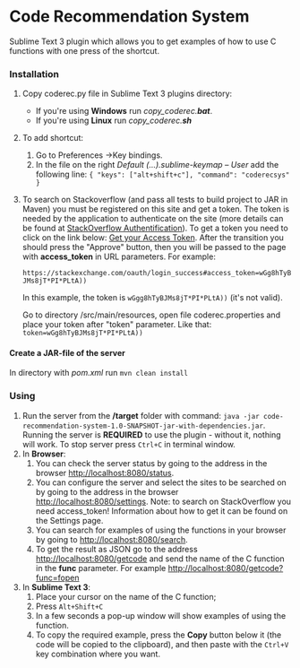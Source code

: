 
# Code Recommendation System
Sublime Text 3 plugin which allows you to get examples of how to use C functions with one press of the shortcut.

### Installation
1. Copy coderec.py file in Sublime Text 3 plugins directory:
    - If you're using **Windows** run *copy_coderec.***bat****.
    - If you're using **Linux** run *copy_coderec.***sh****
2. To add shortcut:
    1. Go to Preferences &#8594;Key bindings.
    2. In the file on the right *Default (...).sublime-keymap – User* add the following line: `{ "keys": ["alt+shift+c"], "command": "coderecsys" }`
3. To search on Stackoverflow (and pass all tests to build project to JAR in Maven) you must be registered on this site and get a token. The token is needed by the application to authenticate on the site (more details can be found at <a target="_blank" href="https://api.stackexchange.com/docs/authentication">StackOverflow Authentification</a>).
    To get a token you need to click on the link below: <a target="_blank" href="https://stackoverflow.com/oauth/dialog?client_id=17978&scope=no_expiry&redirect_uri=https://stackexchange.com/oauth/login_success">Get your Access Token</a>.
    After the transition you should press the "Approve" button, then you will be passed to the page with <b>access_token</b> in URL parameters. For example:
    
    `https://stackexchange.com/oauth/login_success#access_token=wGg8hTyBJMs8jT*PI*PLtA))`
    
    In this example, the token is `wGgg8hTyBJMs8jT*PI*PLtA))` (it's not valid).</p>
    Go to directory /src/main/resources, open file coderec.properties and place your token after "token" parameter. Like that: `token=wGg8hTyBJMs8jT*PI*PLtA))`
#### Create a JAR-file of the server
In directory with *pom.xml* run `mvn clean install`

### Using
1. Run the server from the **/target** folder with command: `java -jar code-recommendation-system-1.0-SNAPSHOT-jar-with-dependencies.jar`. Running the server is **REQUIRED** to use the plugin - without it, nothing will work. To stop server press `Ctrl+C` in terminal window.
2. In **Browser**:
    1. You can check the server status by going to the address in the browser [http://localhost:8080/status](http://localhost:8080/status).
    2. You can configure the server and select the sites to be searched on by going to the address in the browser [http://localhost:8080/settings](http://localhost:8080/settings).  Note: to search on StackOverflow you need access_token! Information about how to get it can be found on the Settings page.
    3. You can search for examples of using the functions in your browser by going to [http://localhost:8080/search](http://localhost:8080/search).
    4. To get the result as JSON go to the address [http://localhost:8080/getcode](http://localhost:8080/getcode) and send the name of the C function in the **func** parameter. For example [http://localhost:8080/getcode?func=fopen](http://localhost:8080/getcode?func=fopen)
3. In **Sublime Text 3**:
    1. Place your cursor on the name of the C function;
    2. Press `Alt+Shift+C`
    3. In a few seconds a pop-up window will show examples of using the function.
    4. To copy the required example, press the **Copy** button below it (the code will be copied to the clipboard), and then paste with the `Ctrl+V` key combination where you want.